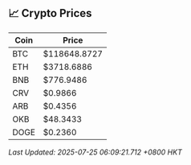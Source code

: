 ## 📈 Crypto Prices

| Coin | Price |
| ---- | ----- |
| BTC | $118648.8727 |
| ETH | $3718.6886 |
| BNB | $776.9486 |
| CRV | $0.9866 |
| ARB | $0.4356 |
| OKB | $48.3433 |
| DOGE | $0.2360 |

_Last Updated: 2025-07-25 06:09:21.712 +0800 HKT_